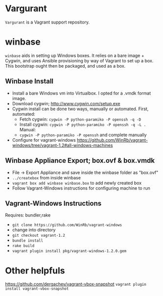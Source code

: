 # Vargurant #

`Vargurant` is a Vagrant support repository.

# winbase #

`winbase` aids in setting up Windows boxes. It relies on a bare image + Cygwin, and uses Ansible provisioning by way of Vagrant to set up a box. This bootstrap ought then be packaged, and used as a box.

## Winbase Install ##

* Install a bare Windows vm into Virtualbox. I opted for a .vmdk format image.
* Download cygwin; http://www.cygwin.com/setup.exe
* Cygwin install can be done two ways, manually or automated. First, automated:
  * Fetch cygwin: `cygwin -P python-paramiko -P openssh -q -D`
  * Install cygwin: `cygwin -P python-paramiko -P openssh -q -L .`
  Manual:
  * `cygwin -P python-paramiko -P openssh` and complete manually
* Configure for vagrant-windows https://github.com/WinRb/vagrant-windows/tree/vagrant-1.2#all-windows-machines

## Winbase Appliance Export; box.ovf & box.vmdk ##

* File -> Export Appliance and save inside the winbase folder as "box.ovf"
* `../createbox` from inside winbase
* `vagrant box add winbase winbase.box` to add newly created box
* Follow Vagrant-Windows instructions for configuring machine to run

## Vagrant-Windows Instructions ##

Requires: bundler,rake

* `git clone https://github.com/WinRb/vagrant-windows`
* change into directory
* `git checkout vagrant-1.2`
* `bundle install`
* `rake build`
* `vagrant plugin install pkg/vagrant-windows-1.2.0.gem`

# Other helpfuls #

https://github.com/dergachev/vagrant-vbox-snapshot
`vagrant plugin install vagrant-vbox-snapshot`

